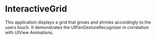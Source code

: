 # InteractiveGrid
This application displays a grid that grows and shrinks accordingly to the users touch. It demonstrates the UIPanGestureRecognizer in correlation with UIView Animations. 
